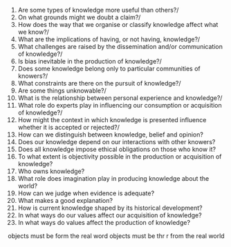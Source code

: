 
1. Are some types of knowledge more useful than others?/
2.  On what grounds might we doubt a claim?/
3.  How does the way that we organise or classify knowledge affect what we know?/
4.  What are the implications of having, or not having, knowledge?/
5.  What challenges are raised by the dissemination and/or communication of knowledge?/
6.  Is bias inevitable in the production of knowledge?/
7.  Does some knowledge belong only to particular communities of knowers?/
8.  What constraints are there on the pursuit of knowledge?/
9.  Are some things unknowable?/
10.  What is the relationship between personal experience and knowledge?/
11.  What role do experts play in influencing our consumption or acquisition of knowledge?/
13.  How might the context in which knowledge is presented influence whether it is accepted or rejected?/
14.  How can we distinguish between knowledge, belief and opinion?
15.  Does our knowledge depend on our interactions with other knowers?
16.  Does all knowledge impose ethical obligations on those who know it?
17.  To what extent is objectivity possible in the production or acquisition of knowledge?
18.  Who owns knowledge?
19.  What role does imagination play in producing knowledge about the world?
20.  How can we judge when evidence is adequate?
21.  What makes a good explanation?
22.  How is current knowledge shaped by its historical development?
23.  In what ways do our values affect our acquisition of knowledge?
24.  In what ways do values affect the production of knowledge?

objects must be form the real word  objects must be thr r from the real world